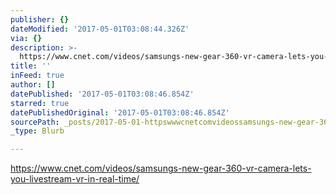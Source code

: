 ```yaml
---
publisher: {}
dateModified: '2017-05-01T03:08:44.326Z'
via: {}
description: >-
  https://www.cnet.com/videos/samsungs-new-gear-360-vr-camera-lets-you-livestream-vr-in-real-time/
title: ''
inFeed: true
author: []
datePublished: '2017-05-01T03:08:46.854Z'
starred: true
datePublishedOriginal: '2017-05-01T03:08:46.854Z'
sourcePath: _posts/2017-05-01-httpswwwcnetcomvideossamsungs-new-gear-360-vr-camera-.md
_type: Blurb

---
```

https://www.cnet.com/videos/samsungs-new-gear-360-vr-camera-lets-you-livestream-vr-in-real-time/